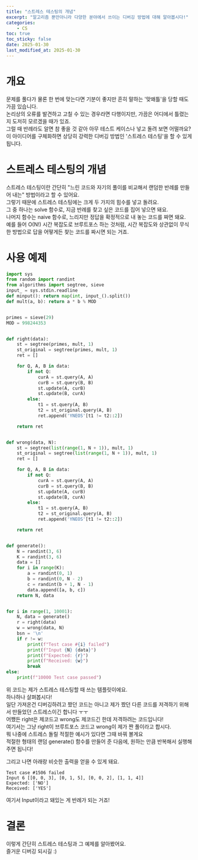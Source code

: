```yaml
---
title: "스트레스 테스팅의 개념"
excerpt: "알고리즘 뿐만아니라 다양한 분야에서 쓰이는 디버깅 방법에 대해 알아봅시다!"
categories:
    - CS
toc: true
toc_sticky: false
date: 2025-01-30
last_modified_at: 2025-01-30
---
```


# 개요
문제를 풀다가 물론 한 번에 맞는다면 기분이 좋지만 흔히 말하는 '맞왜틀'을 당할 때도 가끔 있습니다.  
논리상의 오류를 발견하고 고칠 수 있는 경우라면 다행이지만, 가끔은 어디에서 틀렸는지 도저히 모르겠을 때가 있죠.  
그럴 때 반례라도 알면 참 좋을 것 같아 아무 테스트 케이스나 넣고 돌려 보면 어떨까요?  
이 아이디어를 구체화하면 상당히 강력한 디버깅 방법인 '스트레스 테스팅'을 할 수 있게 됩니다.  

# 스트레스 테스팅의 개념
스트레스 테스팅이란 간단히 "느린 코드와 자기의 풀이를 비교해서 랜덤한 반례를 만들어 내는" 방법이라고 할 수 있어요.  
그렇기 때문에 스트레스 테스팅에는 크게 두 가지의 힘수를 넣고 돌려요.  
그 중 하나는 solve 함수로, 지금 반례를 찾고 싶은 코드를 집어 넣으면 돼요.  
나머지 함수는 naive 함수로, 느리지만 정답을 확정적으로 내 놓는 코드를 짜면 돼요.  
예를 들어 O(N!) 시간 복잡도로 브루트포스 하는 것처럼, 시간 복잡도와 상관없이 무식한 방법으로 답을 어떻게든 찾는 코드를 짜시면 되는 거죠.  

# 사용 예제
```py
import sys
from random import randint
from algorithms import segtree, sieve
input_ = sys.stdin.readline
def minput(): return map(int, input_().split())
def mult(a, b): return a * b % MOD


primes = sieve(29)
MOD = 998244353


def right(data):
    st = segtree(primes, mult, 1)
    st_original = segtree(primes, mult, 1)
    ret = []

    for Q, A, B in data:
        if not Q:
            curA = st.query(A, A)
            curB = st.query(B, B)
            st.update(A, curB)
            st.update(B, curA)
        else:
            t1 = st.query(A, B)
            t2 = st_original.query(A, B)
            ret.append('YNEOS'[t1 != t2::2])

    return ret


def wrong(data, N):
    st = segtree(list(range(1, N + 1)), mult, 1)
    st_original = segtree(list(range(1, N + 1)), mult, 1)
    ret = []

    for Q, A, B in data:
        if not Q:
            curA = st.query(A, A)
            curB = st.query(B, B)
            st.update(A, curB)
            st.update(B, curA)
        else:
            t1 = st.query(A, B)
            t2 = st_original.query(A, B)
            ret.append('YNEOS'[t1 != t2::2])

    return ret


def generate():
    N = randint(3, 6)
    K = randint(3, 6)
    data = []
    for i in range(K):
        a = randint(0, 1)
        b = randint(0, N - 2)
        c = randint(b + 1, N - 1)
        data.append([a, b, c])
    return N, data


for i in range(1, 10001):
    N, data = generate()
    r = right(data)
    w = wrong(data, N)
    bsn = '\n'
    if r != w:
        print(f"Test case #{i} failed")
        print(f"Input {N} {data}")
        print(f"Expected: {r}")
        print(f"Received: {w}")
        break
else:
    print(f"10000 Test case passed")

```
위 코드는 제가 스트레스 테스팅할 때 쓰는 템플릿이에요.  
하나하나 살펴봅시다!  
일단 가져온건 디버깅하려고 짰던 코드는 아니고 제가 짰던 다른 코드를 저격하기 위해서 만들었던 스트레스이긴 합니다 ㅜㅜ  
어쨌든 right은 제코드고 wrong도 제코드긴 한데 저격하려는 코드입니다!  
여기서는 그냥 right이 브루트포스 코드고 wrong이 제가 짠 풀이라고 합시다.  
뭐 나중에 스트레스 돌릴 적절한 예시가 있다면 그때 바꿔 볼게요  
적절한 형태의 랜덤 generate() 함수를 만들어 준 다음에, 원하는 만큼 반복해서 실행해주면 됩니다!  
  
그리고 나면 아래랑 비슷한 출력을 얻을 수 있게 돼요.
```
Test case #1506 failed
Input 6 [[0, 0, 3], [0, 1, 5], [0, 0, 2], [1, 1, 4]]
Expected: ['NO']
Received: ['YES']
```
여기서 Input이라고 돼있는 게 반례가 되는 거죠!

# 결론
이렇게 간단히 스트레스 테스팅과 그 예제를 알아봤어요.  
즐거운 디버깅 되시길 :)
